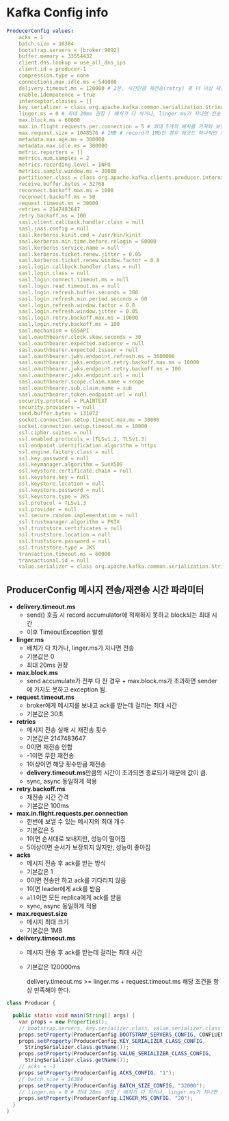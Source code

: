 # Kafka Config info

```yaml
ProducerConfig values: 
	acks = 1
	batch.size = 16384
	bootstrap.servers = [broker:9092]
	buffer.memory = 33554432 
	client.dns.lookup = use_all_dns_ips
	client.id = producer-1
	compression.type = none
	connections.max.idle.ms = 540000
	delivery.timeout.ms = 120000 # 2분, 시간만큼 재전송(retry) 후 더 이상 재전송하지 않고 종료. # send accumulate가 전부 다 찬 경우 + max.block.ms가 초과하면 sender에 가지도 못하고 exception 됨. # request.timeout.ms 
	enable.idempotence = true
	interceptor.classes = []
	key.serializer = class org.apache.kafka.common.serialization.StringSerializer
	linger.ms = 0 # 최대 20ms 권장 / 배치가 다 차거나, linger.ms가 지나면 전송  
	max.block.ms = 60000
	max.in.flight.requests.per.connection = 5 # 최대 5개의 배치를 가져와 보낼 수 있다. 
	max.request.size = 1048576 # 1MB # record가 1Mb인 경우 레코드 하나씩만 보낼 수 있다.
	metadata.max.age.ms = 300000
	metadata.max.idle.ms = 300000
	metric.reporters = []
	metrics.num.samples = 2
	metrics.recording.level = INFO
	metrics.sample.window.ms = 30000
	partitioner.class = class org.apache.kafka.clients.producer.internals.DefaultPartitioner
	receive.buffer.bytes = 32768
	reconnect.backoff.max.ms = 1000
	reconnect.backoff.ms = 50
	request.timeout.ms = 30000
	retries = 2147483647
	retry.backoff.ms = 100
	sasl.client.callback.handler.class = null
	sasl.jaas.config = null
	sasl.kerberos.kinit.cmd = /usr/bin/kinit
	sasl.kerberos.min.time.before.relogin = 60000
	sasl.kerberos.service.name = null
	sasl.kerberos.ticket.renew.jitter = 0.05
	sasl.kerberos.ticket.renew.window.factor = 0.8
	sasl.login.callback.handler.class = null
	sasl.login.class = null
	sasl.login.connect.timeout.ms = null
	sasl.login.read.timeout.ms = null
	sasl.login.refresh.buffer.seconds = 300
	sasl.login.refresh.min.period.seconds = 60
	sasl.login.refresh.window.factor = 0.8
	sasl.login.refresh.window.jitter = 0.05
	sasl.login.retry.backoff.max.ms = 10000
	sasl.login.retry.backoff.ms = 100
	sasl.mechanism = GSSAPI
	sasl.oauthbearer.clock.skew.seconds = 30
	sasl.oauthbearer.expected.audience = null
	sasl.oauthbearer.expected.issuer = null
	sasl.oauthbearer.jwks.endpoint.refresh.ms = 3600000
	sasl.oauthbearer.jwks.endpoint.retry.backoff.max.ms = 10000
	sasl.oauthbearer.jwks.endpoint.retry.backoff.ms = 100
	sasl.oauthbearer.jwks.endpoint.url = null
	sasl.oauthbearer.scope.claim.name = scope
	sasl.oauthbearer.sub.claim.name = sub
	sasl.oauthbearer.token.endpoint.url = null
	security.protocol = PLAINTEXT
	security.providers = null
	send.buffer.bytes = 131072
	socket.connection.setup.timeout.max.ms = 30000
	socket.connection.setup.timeout.ms = 10000
	ssl.cipher.suites = null
	ssl.enabled.protocols = [TLSv1.2, TLSv1.3]
	ssl.endpoint.identification.algorithm = https
	ssl.engine.factory.class = null
	ssl.key.password = null
	ssl.keymanager.algorithm = SunX509
	ssl.keystore.certificate.chain = null
	ssl.keystore.key = null
	ssl.keystore.location = null
	ssl.keystore.password = null
	ssl.keystore.type = JKS
	ssl.protocol = TLSv1.3
	ssl.provider = null
	ssl.secure.random.implementation = null
	ssl.trustmanager.algorithm = PKIX
	ssl.truststore.certificates = null
	ssl.truststore.location = null
	ssl.truststore.password = null
	ssl.truststore.type = JKS
	transaction.timeout.ms = 60000
	transactional.id = null
	value.serializer = class org.apache.kafka.common.serialization.StringSerializer
```

## ProducerConfig 메시지 전송/재전송 시간 파라미터

- **delivery.timeout.ms**
  - send() 호출 시 record accumulator에 적재하지 못하고 block되는 최대 시간
  - 이후 TimeoutException 발생
- **linger.ms**
  - 배치가 다 차거나, linger.ms가 지나면 전송
  - 기본값은 0
  - 최대 20ms 권장
- **max.block.ms**
  - send accumulate가 전부 다 찬 경우 + max.block.ms가 초과하면 sender에 가지도 못하고 exception 됨.
- **request.timeout.ms**
  - broker에게 메시지를 보내고 ack를 받는데 걸리는 최대 시간
  - 기본값은 30초
- **retries**
  - 메시지 전송 실패 시 재전송 횟수
  - 기본값은 2147483647
  - 0이면 재전송 안함
  - -1이면 무한 재전송
  - 1이상이면 해당 횟수만큼 재전송
  - **delivery.timeout.ms**만큼의 시간이 초과되면 종료되기 때문에 값이 큼.
  - sync, async 동일하게 적용
- **retry.backoff.ms**
  - 재전송 시간 간격
  - 기본값은 100ms
- **max.in.flight.requests.per.connection**
  - 한번에 보낼 수 있는 메시지의 최대 개수
  - 기본값은 5
  - 1이면 순서대로 보내지만, 성능이 떨어짐
  - 5이상이면 순서가 보장되지 않지만, 성능이 좋아짐
- **acks**
  - 메시지 전송 후 ack를 받는 방식
  - 기본값은 1
  - 0이면 전송만 하고 ack를 기다리지 않음
  - 1이면 leader에게 ack를 받음
  - `all`이면 모든 replica에게 ack를 받음
  - sync, async 동일하게 적용
- **max.request.size**
  - 메시지 최대 크기
  - 기본값은 1MB
- **delivery.timeout.ms**
  - 메시지 전송 후 ack를 받는데 걸리는 최대 시간
  - 기본값은 120000ms


    delivery.timeout.ms >= linger.ms + request.timeout.ms
    해당 조건을 항상 만족해야 한다.

```java
class Producer {

  public static void main(String[] args) {
    var props = new Properties();
    // bootstrap.servers, key.serializer.class, value.serializer.class
    props.setProperty(ProducerConfig.BOOTSTRAP_SERVERS_CONFIG, CONFLUENT_BROKER);
    props.setProperty(ProducerConfig.KEY_SERIALIZER_CLASS_CONFIG,
      StringSerializer.class.getName());
    props.setProperty(ProducerConfig.VALUE_SERIALIZER_CLASS_CONFIG,
      StringSerializer.class.getName());
    // acks = -1
    props.setProperty(ProducerConfig.ACKS_CONFIG, "1");
    // batch.size = 16384
    props.setProperty(ProducerConfig.BATCH_SIZE_CONFIG, "32000");
    // linger.ms = 0 # 최대 20ms 권장 / 배치가 다 차거나, linger.ms가 지나면 전송 
    props.setProperty(ProducerConfig.LINGER_MS_CONFIG, "20");
  }
}
```
